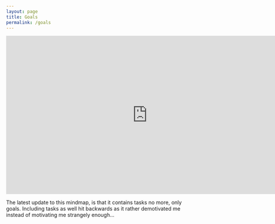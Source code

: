 ```yaml
---
layout: page
title: Goals
permalink: /goals
---
```


<iframe width="768" height="432" src="https://miro.com/app/live-embed/uXjVPYDTKac=/?moveToViewport=-2788,-1872,7757,4713&embedId=67362334992" frameborder="0" scrolling="no" allowfullscreen></iframe>

The latest update to this mindmap, is that it contains tasks no more, only goals. Including tasks as well hit backwards as it rather demotivated me instead of motivating me strangely enough...

